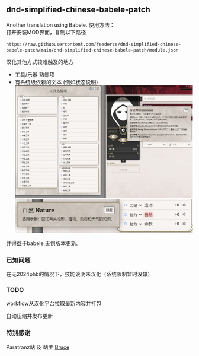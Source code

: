 ## dnd-simplified-chinese-babele-patch
Another translation using Babele.
使用方法：  
打开安装MOD界面，复制以下路径

    https://raw.githubusercontent.com/feederze/dnd-simplified-chinese-babele-patch/main/dnd-simplified-chinese-babele-patch/module.json


汉化其他方式较难触及的地方
- 工具/乐器 熟练项
- 有系统级依赖的文本 (例如状态说明)
![MODPanel](./img/preview.png)
![MODPanel](./img/preview2.png)

并得益于babele,无惧版本更新。


### 已知问题
在无2024phb的情况下，技能说明未汉化（系统限制暂时没辙）

### TODO
workflow从汉化平台拉取最新内容并打包

自动压缩并发布更新

### 特别感谢
Paratranz站 及 站主 [Bruce](https://github.com/bruceCzK)
